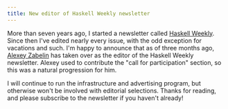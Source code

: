 ```yaml
---
title: New editor of Haskell Weekly newsletter
---
```


More than seven years ago, I started a newsletter called [Haskell Weekly](https://haskellweekly.news).
Since then I've edited nearly every issue, with the odd exception for vacations and such.
I'm happy to announce that as of three months ago, [Alexey Zabelin](https://alexeyzabelin.com) has taken over as the editor of the Haskell Weekly newsletter.
Alexey used to contribute the "call for participation" section, so this was a natural progression for him.

I will continue to run the infrastructure and advertising program, but otherwise won't be involved with editorial selections.
Thanks for reading, and please subscribe to the newsletter if you haven't already!
